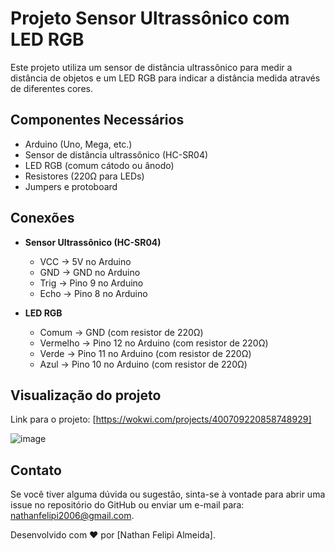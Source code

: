 # Projeto Sensor Ultrassônico com LED RGB

Este projeto utiliza um sensor de distância ultrassônico para medir a distância de objetos e um LED RGB para indicar a distância medida através de diferentes cores.

## Componentes Necessários

- Arduino (Uno, Mega, etc.)
- Sensor de distância ultrassônico (HC-SR04)
- LED RGB (comum cátodo ou ânodo)
- Resistores (220Ω para LEDs)
- Jumpers e protoboard

## Conexões

- **Sensor Ultrassônico (HC-SR04)**
  - VCC -> 5V no Arduino
  - GND -> GND no Arduino
  - Trig -> Pino 9 no Arduino
  - Echo -> Pino 8 no Arduino

- **LED RGB**
  - Comum -> GND (com resistor de 220Ω)
  - Vermelho -> Pino 12 no Arduino (com resistor de 220Ω)
  - Verde -> Pino 11 no Arduino (com resistor de 220Ω)
  - Azul -> Pino 10 no Arduino (com resistor de 220Ω)
 
## Visualização do projeto

Link para o projeto: [https://wokwi.com/projects/400709220858748929]

![image](https://github.com/NathanAlmeida2006/Sensor-HC-SR04-com-LED-RGB/assets/65135206/674495b0-88d9-49f2-ba52-613b155e9f61)

## Contato

Se você tiver alguma dúvida ou sugestão, sinta-se à vontade para abrir uma issue no repositório do GitHub ou enviar um e-mail para: [nathanfelipi2006@gmail.com](mailto:nathanfelipi2006@gmail.com).

Desenvolvido com ❤️ por [Nathan Felipi Almeida].




